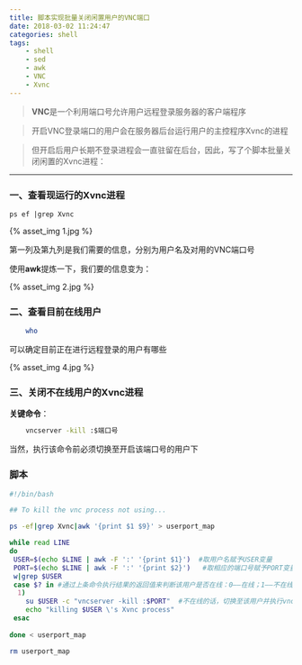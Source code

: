 ```yaml
---
title: 脚本实现批量关闭闲置用户的VNC端口
date: 2018-03-02 11:24:47
categories: shell
tags: 
	- shell
	- sed
	- awk
	- VNC
	- Xvnc
---
```





> **VNC**是一个利用端口号允许用户远程登录服务器的客户端程序


> 开启VNC登录端口的用户会在服务器后台运行用户的主控程序Xvnc的进程

> 但开启后用户长期不登录进程会一直驻留在后台，因此，写了个脚本批量关闭闲置的Xvnc进程：
__________________________________________________________


### 一、查看现运行的Xvnc进程 ###


    ps ef |grep Xvnc

{% asset_img 1.jpg %}

第一列及第九列是我们需要的信息，分别为用户名及对用的VNC端口号

使用**awk**提炼一下，我们要的信息变为：

{% asset_img 2.jpg %}

### 二、查看目前在线用户 ###

```bash
    who
```


可以确定目前正在进行远程登录的用户有哪些

{% asset_img 4.jpg %}

### 三、关闭不在线用户的Xvnc进程 ###

**关键命令**：

```bash
    vncserver -kill :$端口号
```

当然，执行该命令前必须切换至开启该端口号的用户下

### 脚本 ###

```bash
#!/bin/bash

## To kill the vnc process not using...

ps -ef|grep Xvnc|awk '{print $1 $9}' > userport_map

while read LINE
do
 USER=$(echo $LINE | awk -F ':' '{print $1}')  #取用户名赋予USER变量
 PORT=$(echo $LINE | awk -F ':' '{print $2}')	#取相应的端口号赋予PORT变量
 w|grep $USER
 case $? in #通过上条命令执行结果的返回值来判断该用户是否在线：0——在线；1——不在线
  1)
	su $USER -c "vncserver -kill :$PORT"  #不在线的话，切换至该用户并执行vncserver -kill 命令
	echo "killing $USER \'s Xvnc process"
 esac
	 
done < userport_map

rm userport_map
```